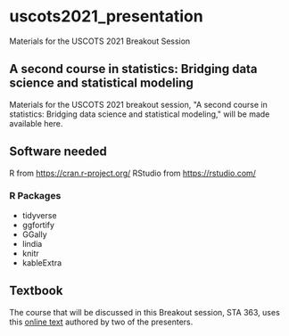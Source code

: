 # uscots2021_presentation
Materials for the USCOTS 2021 Breakout Session

## A second course in statistics: Bridging data science and statistical modeling

Materials for the USCOTS 2021 breakout session, "A second course in statistics: Bridging data science and statistical modeling," will be made available here.

## Software needed

R from https://cran.r-project.org/
RStudio from https://rstudio.com/

### R Packages

* tidyverse
* ggfortify
* GGally
* lindia
* knitr
* kableExtra

## Textbook

The course that will be discussed in this Breakout session, STA 363, uses this <a href="http://users.miamioh.edu/fishert4/sta363/">online text</a> authored by two of the presenters. 

